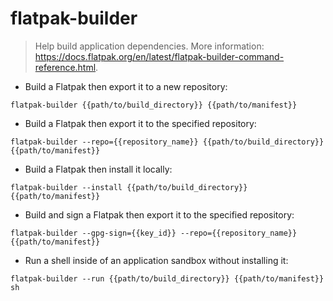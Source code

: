 # flatpak-builder

> Help build application dependencies.
> More information: <https://docs.flatpak.org/en/latest/flatpak-builder-command-reference.html>.

- Build a Flatpak then export it to a new repository:

`flatpak-builder {{path/to/build_directory}} {{path/to/manifest}}`

- Build a Flatpak then export it to the specified repository:

`flatpak-builder --repo={{repository_name}} {{path/to/build_directory}} {{path/to/manifest}}`

- Build a Flatpak then install it locally:

`flatpak-builder --install {{path/to/build_directory}} {{path/to/manifest}}`

- Build and sign a Flatpak then export it to the specified repository:

`flatpak-builder --gpg-sign={{key_id}} --repo={{repository_name}} {{path/to/manifest}}`

- Run a shell inside of an application sandbox without installing it:

`flatpak-builder --run {{path/to/build_directory}} {{path/to/manifest}} sh`
